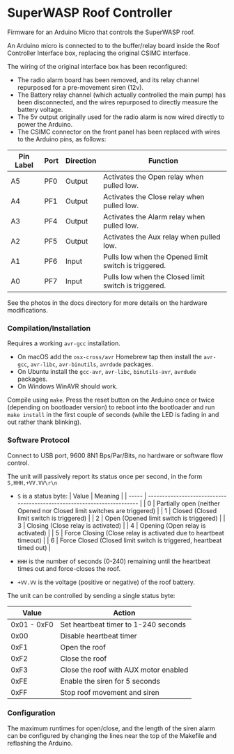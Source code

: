 # SuperWASP Roof Controller
Firmware for an Arduino Micro that controls the SuperWASP roof.

An Arduino micro is connected to to the buffer/relay board inside the Roof Controller Interface box, replacing the original CSIMC interface.

The wiring of the original interface box has been reconfigured:
* The radio alarm board has been removed, and its relay channel repurposed for a pre-movement siren (12v).
* The Battery relay channel (which actually controlled the main pump) has been disconnected, and the wires repurposed to directly measure the battery voltage.
* The 5v output originally used for the radio alarm is now wired directly to power the Arduino.
* The CSIMC connector on the front panel has been replaced with wires to the Arduino pins, as follows:

| Pin Label | Port | Direction | Function |
| --------- | ---- | --------- | -------- |
| A5        | PF0  | Output    | Activates the Open relay when pulled low. |
| A4        | PF1  | Output    | Activates the Close relay when pulled low. |
| A3        | PF4  | Output    | Activates the Alarm relay when pulled low. |
| A2        | PF5  | Output    | Activates the Aux relay when pulled low. |
| A1        | PF6  | Input     | Pulls low when the Opened limit switch is triggered. |
| A0        | PF7  | Input     | Pulls low when the Closed limit switch is triggered. |

See the photos in the docs directory for more details on the hardware modifications.

### Compilation/Installation

Requires a working `avr-gcc` installation.
* On macOS add the `osx-cross/avr` Homebrew tap then install the `avr-gcc`, `avr-libc`, `avr-binutils`, `avrdude` packages.
* On Ubuntu install the `gcc-avr`, `avr-libc`, `binutils-avr`, `avrdude` packages.
* On Windows WinAVR should work.

Compile using `make`. Press the reset button on the Arduino once or twice (depending on bootloader version) to reboot into the bootloader and run `make install` in the first couple of seconds (while the LED is fading in and out rather thank blinking).

### Software Protocol

Connect to USB port, 9600 8N1 Bps/Par/Bits, no hardware or software flow control.

The unit will passively report its status once per second, in the form `S,HHH,+VV.VV\r\n`

* `S` is a status byte:
   | Value | Meaning                                                                 |
   | ----- | ----------------------------------------------------------------------- |
   | 0     | Partially open (neither Opened nor Closed limit switches are triggered) |
   | 1     | Closed (Closed limit switch is triggered)                               |
   | 2     | Open (Opened limit switch is triggered)                                 |
   | 3     | Closing (Close relay is activated)                                      |
   | 4     | Opening (Open relay is activated)                                       |
   | 5     | Force Closing (Close relay is activated due to heartbeat timeout)       |
   | 6     | Force Closed (Closed limit switch is triggered, heartbeat timed out)    |

* `HHH` is the number of seconds (0-240) remaining until the heartbeat times out and force-closes the roof.
* `+VV.VV` is the voltage (positive or negative) of the roof battery.

The unit can be controlled by sending a single status byte:

   | Value       | Action                                |
   | ----------- | ------------------------------------- |
   | 0x01 - 0xF0 | Set heartbeat timer to 1-240 seconds  |
   | 0x00        | Disable heartbeat timer               |
   | 0xF1        | Open the roof                         |
   | 0xF2        | Close the roof                        |
   | 0xF3        | Close the roof with AUX motor enabled |
   | 0xFE        | Enable the siren for 5 seconds        |
   | 0xFF        | Stop roof movement and siren          |

### Configuration

The maximum runtimes for open/close, and the length of the siren alarm can be configured by changing the lines near the top of the Makefile and reflashing the Arduino.